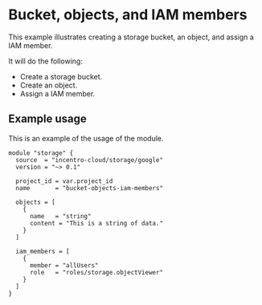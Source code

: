# Bucket, objects, and IAM members

This example illustrates creating a storage bucket, an object, and assign a IAM member.

It will do the following:

- Create a storage bucket.
- Create an object.
- Assign a IAM member.

## Example usage

This is an example of the usage of the module.

```hcl
module "storage" {
  source  = "incentro-cloud/storage/google"
  version = "~> 0.1"

  project_id = var.project_id
  name       = "bucket-objects-iam-members"

  objects = [
    {
      name   = "string"
      content = "This is a string of data."
    }
  ]

  iam_members = [
    {
      member = "allUsers"
      role   = "roles/storage.objectViewer"
    }
  ]
}
```
